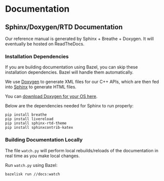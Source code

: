 # Documentation

## Sphinx/Doxygen/RTD Documentation

Our reference manual is generated by Sphinx + Breathe + Doxygen. It will eventually be hosted on ReadTheDocs.

### Installation Dependencies

If you are building documentation using Bazel, you can skip these installation dependencies. Bazel will handle them automatically.

We use [Doxygen](http://doxygen.nl/) to generate XML files for our C++ APIs, which are then fed into [Sphinx](http://www.sphinx-doc.org/en/master/) to generate HTML files. 

You can [download Doxygen for your OS here](http://www.doxygen.nl/download.html).

Below are the dependencies needed for Sphinx to run properly:

```
pip install breathe
pip install livereload
pip install sphinx-rtd-theme
pip install sphinxcontrib-katex
```

### Building Documentation Locally

The file `watch.py` will perform local rebuilds/reloads of the documentation in real time as you make local changes.

Run `watch.py` using Bazel:

```
bazelisk run //docs:watch
```
